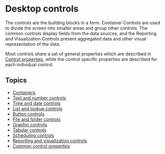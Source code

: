 # Desktop controls

The controls are the building blocks in a form. Container Controls are used to divide the screen into smaller areas and group other controls. The common controls display fields from the data sources, and the Reporting and Visualization Controls present aggregated data and other visual representation of the data.

Most controls share a set of general properties which are described in [Control properties](common-control-properties.md), while the control specific properties are described for each individual control.

## Topics 
* [Containers](containers/index.md)
* [Text and number controls](text-and-number-controls.md)
* [Time and date controls](time-and-date-controls.md)
* [List and lookup controls](list-and-lookup-controls.md)
* [Button controls](button-controls.md)
* [File and folder controls](file-and-folder-controls.md)
* [Graphic controls](graphic-controls.md)
* [Tabular controls](tabular-controls/index.md)
* [Scheduling controls](scheduling-controls/index.md)
* [Reporting and visualization controls](reporting-and-visualization-controls.md)
* [Common control properties](common-control-properties.md)